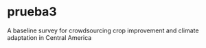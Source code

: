 # prueba3
A baseline survey for crowdsourcing crop improvement and climate adaptation in Central America
